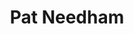 ---
layout      : member
bodyid      : "members"
bodyclass   : "content"

title       : "Pat Needham"
photo       : "pat.jpg"
description : "Hacker"
quote       : 

links:
 - url      : "https://github.com/patneedham"
   icon     : "fa-github"
 - url      : "http://www.linkedin.com/in/patneedham"
   icon     : "fa-linkedin-square"
 - url      : "http://pianoplusplus.me/"
   icon     : "fa-globe"

interviewed : 
---